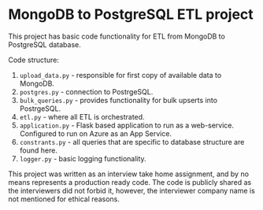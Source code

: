 # MongoDB to PostgreSQL ETL project

This project has basic code functionality for ETL from MongoDB to PostgreSQL database.

Code structure:
1. `upload_data.py` - responsible for first copy of available data to MongoDB.
2. `postgres.py` - connection to PostrgeSQL.
3. `bulk_queries.py` - provides functionality for bulk upserts into PostrgeSQL.
4. `etl.py` - where all ETL is orchestrated.
5. `application.py` - Flask based application to run as a web-service. Configured to run on Azure as an App Service.
6. `constrants.py` - all queries that are specific to database structure are found here.
7. `logger.py` - basic logging functionality.

This project was written as an interview take home assignment, and by no means represents a production ready code. The code is publicly shared as the interviewers did not forbid it, however, the interviewer company name is not mentioned for ethical reasons.